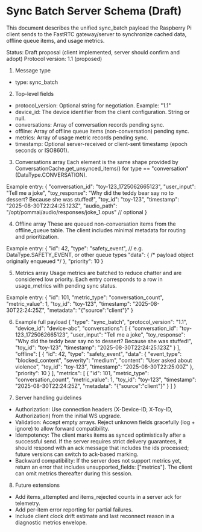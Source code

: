 # Sync Batch Server Schema (Draft)

This document describes the unified sync_batch payload the Raspberry Pi client sends to the FastRTC gateway/server to synchronize cached data, offline queue items, and usage metrics.

Status: Draft proposal (client implemented, server should confirm and adopt)
Protocol version: 1.1 (proposed)

1. Message type
- type: sync_batch

2. Top-level fields
- protocol_version: Optional string for negotiation. Example: "1.1"
- device_id: The device identifier from the client configuration. String or null.
- conversations: Array of conversation records pending sync.
- offline: Array of offline queue items (non-conversation) pending sync.
- metrics: Array of usage metric records pending sync.
- timestamp: Optional server-received or client-sent timestamp (epoch seconds or ISO8601).

3. Conversations array
Each element is the same shape provided by ConversationCache.get_unsynced_items() for type == "conversation" (DataType.CONVERSATION).

Example entry:
{
  "conversation_id": "toy-123_1725062665123",
  "user_input": "Tell me a joke",
  "toy_response": "Why did the teddy bear say no to dessert? Because she was stuffed!",
  "toy_id": "toy-123",
  "timestamp": "2025-08-30T22:24:25.123Z",
  "audio_path": "/opt/pommai/audio/responses/joke_1.opus"  // optional
}

4. Offline array
These are queued non-conversation items from the offline_queue table. The client includes minimal metadata for routing and prioritization.

Example entry:
{
  "id": 42,
  "type": "safety_event",        // e.g. DataType.SAFETY_EVENT, or other queue types
  "data": { /* payload object originally enqueued */ },
  "priority": 10
}

5. Metrics array
Usage metrics are batched to reduce chatter and are considered low priority. Each entry corresponds to a row in usage_metrics with pending sync status.

Example entry:
{
  "id": 101,
  "metric_type": "conversation_count",
  "metric_value": 1,
  "toy_id": "toy-123",
  "timestamp": "2025-08-30T22:24:25Z",
  "metadata": "{\"source\":\"client\"}"
}

6. Example full payload
{
  "type": "sync_batch",
  "protocol_version": "1.1",
  "device_id": "device-abc",
  "conversations": [
    {
      "conversation_id": "toy-123_1725062665123",
      "user_input": "Tell me a joke",
      "toy_response": "Why did the teddy bear say no to dessert? Because she was stuffed!",
      "toy_id": "toy-123",
      "timestamp": "2025-08-30T22:24:25.123Z"
    }
  ],
  "offline": [
    {
      "id": 42,
      "type": "safety_event",
      "data": {
        "event_type": "blocked_content",
        "severity": "medium",
        "content": "User asked about violence",
        "toy_id": "toy-123",
        "timestamp": "2025-08-30T22:25:00Z"
      },
      "priority": 10
    }
  ],
  "metrics": [
    {
      "id": 101,
      "metric_type": "conversation_count",
      "metric_value": 1,
      "toy_id": "toy-123",
      "timestamp": "2025-08-30T22:24:25Z",
      "metadata": "{\"source\":\"client\"}"
    }
  ]
}

7. Server handling guidelines
- Authorization: Use connection headers (X-Device-ID, X-Toy-ID, Authorization) from the initial WS upgrade.
- Validation: Accept empty arrays. Reject unknown fields gracefully (log + ignore) to allow forward compatibility.
- Idempotency: The client marks items as synced optimistically after a successful send. If the server requires strict delivery guarantees, it should respond with an ack message that includes the ids processed; future versions can switch to ack-based marking.
- Backward compatibility: If the server does not support metrics yet, return an error that includes unsupported_fields: ["metrics"]. The client can omit metrics thereafter during this session.

8. Future extensions
- Add items_attempted and items_rejected counts in a server ack for telemetry.
- Add per-item error reporting for partial failures.
- Include client clock drift estimate and last reconnect reason in a diagnostic metrics envelope.

